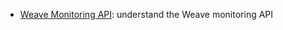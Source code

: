 - [Weave Monitoring API](../monitoring/weave_monitor_api.ipynb): understand the Weave monitoring API
